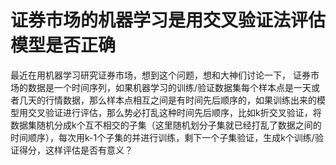 # 证券市场的机器学习是用交叉验证法评估模型是否正确

最近在用机器学习研究证券市场，想到这个问题，想和大神们讨论一下，
证券市场的数据是一个时间序列，如果机器学习的训练/验证数据集每个样本点是一天或者几天的行情数据，那么样本点相互之间是有时间先后顺序的，如果训练出来的模型用交叉验证进行评估，那么势必打乱这种时间先后顺序，比如k折交叉验证，将数据集随机分成k个互不相交的子集（这里随机划分子集就已经打乱了数据之间的时间顺序），每次用k-1个子集的并进行训练，剩下一个子集验证，生成k个训练/验证得分，这样评估是否有意义？